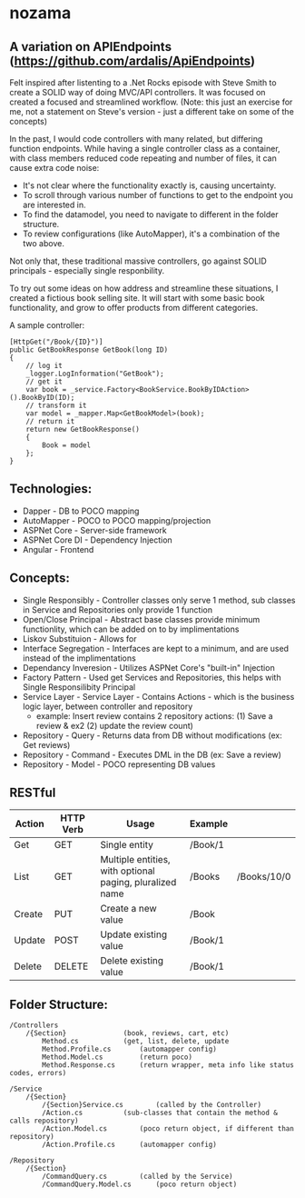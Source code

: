 # nozama

## A variation on APIEndpoints (https://github.com/ardalis/ApiEndpoints)

Felt inspired after listenting to a .Net Rocks episode with Steve Smith to create a SOLID way of doing MVC/API controllers. It was focused on created 
a focused and streamlined workflow. (Note: this just an exercise for me, not a statement on Steve's version - just a different take on some of the concepts)

In the past, I would code controllers with many related, but differing function endpoints. While having a single controller class as a container, with 
class members reduced code repeating and number of files, it can cause extra code noise:
- It's not clear where the functionality exactly is, causing uncertainty.
- To scroll through various number of functions to get to the endpoint you are interested in. 
- To find the datamodel, you need to navigate to different in the folder structure. 
- To review configurations (like AutoMapper), it's a combination of the two above.

Not only that, these traditional massive controllers, go against SOLID principals - especially single responbility. 

To try out some ideas on how address and streamline these situations, I created a fictious book selling site. It will start with some basic book functionality, and 
grow to offer products from different categories.

A sample controller:

	[HttpGet("/Book/{ID}")]
	public GetBookResponse GetBook(long ID)
	{
		// log it
		_logger.LogInformation("GetBook");
		// get it           
		var book = _service.Factory<BookService.BookByIDAction>().BookByID(ID);
		// transform it
		var model = _mapper.Map<GetBookModel>(book);
		// return it
		return new GetBookResponse()
		{
			Book = model
		};
	}


## Technologies:
- Dapper			- DB to POCO mapping
- AutoMapper		- POCO to POCO mapping/projection
- ASPNet Core		- Server-side framework
- ASPNet Core DI	- Dependency Injection
- Angular			- Frontend

## Concepts:
- Single Responsibly		- Controller classes only serve 1 method, sub classes in Service and Repositories only provide 1 function
- Open/Close Principal	- Abstract base classes provide minimum functionlity, which can be added on to by implimentations
- Liskov Substituion		- Allows for 
- Interface Segregation	- Interfaces are kept to a minimum, and are used instead of the implimentations
- Dependancy Inveresion	- Utilizes ASPNet Core's "built-in" Injection
- Factory Pattern			- Used get Services and Repositories, this helps with Single Responsilibity Principal
- Service Layer			- Service Layer			- Contains Actions - which is the business logic layer, between controller and repository 
	- example: Insert review contains 2 repository actions: (1) Save a review & ex2 (2) update the review count)
- Repository - Query		- Returns data from DB without modifications (ex: Get reviews)
- Repository - Command	- Executes DML in the DB (ex: Save a review)
- Repository - Model		- POCO representing DB values 

## RESTful
|Action   	|HTTP Verb   	|Usage   	| Example   	|   	|
|---	|---	|---	|---	|---	|
|Get   	|GET   	|Single entity   	|/Book/1   	|   	|
|List   	|GET   	|Multiple entities, with optional paging, pluralized name   	|/Books   	|/Books/10/0   	|
|Create   	|PUT   	|Create a new value   	|/Book   	|   	|
|Update   	|POST   	|Update existing value  	|/Book/1   	|   	|
|Delete   	|DELETE   	|Delete existing value  	|/Book/1   	|   	|
	
## Folder Structure:
	/Controllers
		/{Section}				(book, reviews, cart, etc)
			Method.cs			(get, list, delete, update
			Method.Profile.cs		(automapper config)
			Method.Model.cs			(return poco)
			Method.Response.cs		(return wrapper, meta info like status codes, errors)

	/Service
		/{Section}
			/{Section}Service.cs		(called by the Controller)
			/Action.cs			(sub-classes that contain the method & calls repository)
			/Action.Model.cs		(poco return object, if different than repository)
			/Action.Profile.cs		(automapper config)

	/Repository
		/{Section}
			/CommandQuery.cs		(called by the Service)
			/CommandQuery.Model.cs		(poco return object)
